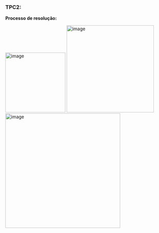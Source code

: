### TPC2: 

**Processo de resolução:**

<img width="187" alt="image" src="https://github.com/JorgeAraujo101/ATP2023/assets/114243274/8d657b99-1a90-4571-a61d-bdac857d627c">

<img width="272" alt="image" src="https://github.com/JorgeAraujo101/ATP2023/assets/114243274/644ca175-f239-4b48-afcc-11716919bc16">

<img width="358" alt="image" src="https://github.com/JorgeAraujo101/ATP2023/assets/114243274/0782cfe6-29a2-4b58-8bec-e8d14100b9c3">
